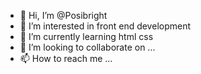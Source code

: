 - 👋 Hi, I’m @Posibright
- 👀 I’m interested in front end development
- 🌱 I’m currently learning html css
- 💞️ I’m looking to collaborate on ...
- 📫 How to reach me ...

<!---
Posibright/Posibright is a ✨ special ✨ repository because its `README.md` (this file) appears on your GitHub profile.
You can click the Preview link to take a look at your changes.
--->

